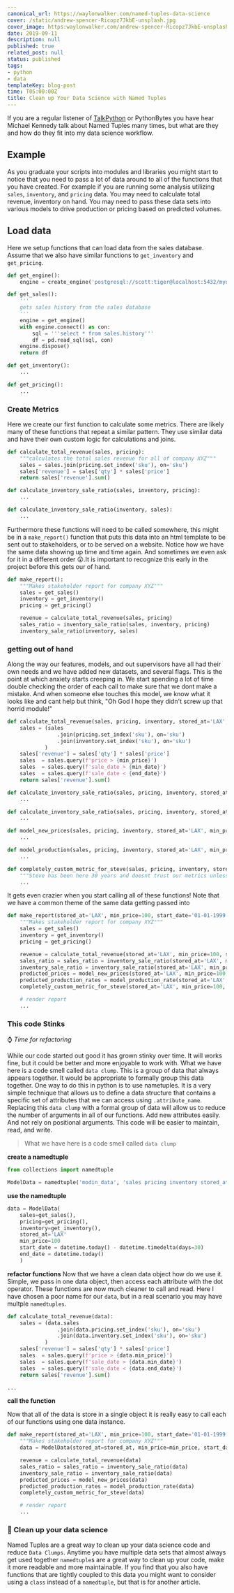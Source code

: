 ```yaml
---
canonical_url: https://waylonwalker.com/named-tuples-data-science
cover: /static/andrew-spencer-Ricopz7JkbE-unsplash.jpg
cover_image: https:waylonwalker.com/andrew-spencer-Ricopz7JkbE-unsplash.jpg
date: 2019-09-11
description: null
published: true
related_post: null
status: published
tags:
- python
- data
templateKey: blog-post
time: T05:00:00Z
title: Clean up Your Data Science with Named Tuples
---
```


If you are a regular listener of [TalkPython](https://talkpython.fm) or PythonBytes you have hear Michael Kennedy talk about Named Tuples many times, but what are they and how do they fit into my data science workflow.

## Example

As you graduate your scripts into modules and libraries you might start to notice that you need to pass a lot of data around to all of the functions that you have created. For example if you are running some analysis utilizing `sales`, `inventory`, and `pricing` data.  You may need to calculate total revenue, inventory on hand.  You may need to pass these data sets into various models to drive production or pricing based on predicted volumes.

## Load data

Here we setup functions that can load data from the sales database.  Assume that we also have similar functions to `get_inventory` and `get_pricing`.

``` python
def get_engine():
    engine = create_engine('postgresql://scott:tiger@localhost:5432/mydatabase')

def get_sales():
    '''
    gets sales history from the sales database
    '''
    engine = get_engine()
    with engine.connect() as con:
        sql = '''select * from sales.history'''
        df = pd.read_sql(sql, con)
    engine.dispose()
    return df

def get_inventory():
    ...

def get_pricing():
    ...
```

### Create Metrics

Here we create our first function to calculate some metrics.  There are likely many of these functions that repeat a similar pattern.  They use similar data and have their own custom logic for calculations and joins.

``` python
def calculate_total_revenue(sales, pricing):
    """calculates the total sales revenue for all of company XYZ"""
    sales = sales.join(pricing.set_index('sku'), on='sku')
    sales['revenue'] = sales['qty'] * sales['price']
    return sales['revenue'].sum()

def calculate_inventory_sale_ratio(sales, inventory, pricing):
    ...

def calculate_inventory_sale_ratio(inventory, sales):
    ...
```

Furthermore these functions will need to be called somewhere, this might be in a `make_report()` function that puts this data into an html template to be sent out to stakeholders, or to be served on a website. Notice how we have the same data showing up time and time again.  And sometimes we even ask for it in a different order 😲.It is important to recognize this early in the project before this gets our of hand.

```python
def make_report():
    """Makes stakeholder report for company XYZ"""
    sales = get_sales()
    inventory = get_inventory()
    pricing = get_pricing()

    revenue = calculate_total_revenue(sales, pricing)
    sales_ratio = inventory_sale_ratio(sales, inventory, pricing)
    inventory_sale_ratio(inventory, sales)
```

### getting out of hand

Along the way our features, models, and out supervisors have all had their own needs and we have added new datasets, and several flags. This is the point at which anxiety starts creeping in.  We start spending a lot of time double checking the order of each call to make sure that we dont make a mistake.  And when someone else touches this model, we know what it looks like and cant help but think, "Oh God I hope they didn't screw up that horrid module!"

``` python
def calculate_total_revenue(sales, pricing, inventory, stored_at='LAX', min_price=100, start_date='01-01-1999', end_date='01-01-3000'):
    sales = (sales
                .join(pricing.set_index('sku'), on='sku')
                .join(inventory.set_index('sku'), on='sku')
            )
    sales['revenue'] = sales['qty'] * sales['price']
    sales  = sales.query(f'price > {min_price}')
    sales  = sales.query(f'sale_date > {min_date}')
    sales  = sales.query(f'sale_date < {end_date}')
    return sales['revenue'].sum()

def calculate_inventory_sale_ratio(sales, pricing, inventory, stored_at='LAX', min_price=100, start_date='01-01-1999', end_date='01-01-3000'):
    ...

def calculate_inventory_sale_ratio(sales, pricing, inventory, stored_at='LAX', min_price=100, start_date='01-01-1999', end_date='01-01-3000'):
    ...

def model_new_prices(sales, pricing, inventory, stored_at='LAX', min_price=100, start_date='01-01-1999', end_date='01-01-3000'):
    ...

def model_production(sales, pricing, inventory, stored_at='LAX', min_price=100, start_date='01-01-1999', end_date='01-01-3000'):
    ...

def completely_custom_metric_for_steve(sales, pricing, inventory, stored_at='LAX', min_price=100, start_date='01-01-1999', end_date='01-01-3000'):
    """Steve has been here 30 years and doesnt trust our metrics unless he can validate against the old metrics"""
    ...
```

It gets even crazier when you start calling all of these functions! Note that we have a common theme of the same data getting passed into

``` python
def make_report(stored_at='LAX', min_price=100, start_date='01-01-1999', end_date='01-01-3000', is_for_steve=False):
    """Makes stakeholder report for company XYZ"""
    sales = get_sales()
    inventory = get_inventory()
    pricing = get_pricing()

    revenue = calculate_total_revenue(stored_at='LAX', min_price=100, start_date='01-01-1999', end_date='01-01-3000')
    sales_ratio = sales_ratio = inventory_sale_ratio(stored_at='LAX', min_price=100, start_date='01-01-1999', end_date='01-01-3000')
    inventory_sale_ratio = inventory_sale_ratio(stored_at='LAX', min_price=100, start_date='01-01-1999', end_date='01-01-3000')
    predicted_prices = model_new_prices(stored_at='LAX', min_price=100, start_date='01-01-1999', end_date='01-01-3000')
    predicted_production_rates = model_production_rate(stored_at='LAX', min_price=100, start_date='01-01-1999', end_date='01-01-3000')
    completely_custom_metric_for_steve(stored_at='LAX', min_price=100, start_date='01-01-1999', end_date='01-01-3000')

    # render report
    ...
```

### This code Stinks

⌚ _Time for refactoring_

While our code started out good it has grown stinky over time.  It will works fine, but it could be better and more enjoyable to work with.  What we have here is a code smell called `data clump`.  This is a group of data that always appears together.  It would be appropriate to formally group this data together.  One way to do this in python is to use nametuples.  It is a very simple technique that allows us to define a data structure that contains a specific set of attributes that we can access using `.attribute_name`.  Replacing this `data clump` with a formal group of data will allow us to reduce the number of arguments in all of our functions. Add new attributes easily. And not rely on positional arguments.  This code will be easier to maintain, read, and write.

> What we have here is a code smell called `data clump`

**create a namedtuple**

```python
from collections import namedtuple

ModelData = namedtuple('modin_data', 'sales pricing inventory stored_at min_price start_date end_date')
```

**use the namedtuple**

```python
data = ModelData(
    sales=get_sales(),
    pricing=get_pricing(),
    inventory=get_inventory(),
    stored_at='LAX'
    min_price=100
    start_date = datetime.today() - datetime.timedelta(days=30)
    end_date = datetime.today()
    )
```

**refactor functions**
Now that we have a clean data object how do we use it.  Simple, we pass in one data object, then access each attribute with the dot operator. These functions are now much cleaner to call and read.  Here I have chosen a poor name for our `data`, but in a real scenario you may have multple `namedtuples`.

``` python
def calculate_total_revenue(data):
    sales = (data.sales
                .join(data.pricing.set_index('sku'), on='sku')
                .join(data.inventory.set_index('sku'), on='sku')
            )
    sales['revenue'] = sales['qty'] * sales['price']
    sales  = sales.query(f'price > {data.min_price}')
    sales  = sales.query(f'sale_date > {data.min_date}')
    sales  = sales.query(f'sale_date < {data.end_date}')
    return sales['revenue'].sum()

...
```

**call the function**

Now that all of the data is store in a single object it is really easy to call each of our functions using one data instance.

``` python
def make_report(stored_at='LAX', min_price=100, start_date='01-01-1999', end_date='01-01-3000', is_for_steve=False):
    """Makes stakeholder report for company XYZ"""
    data = ModelData(stored_at=stored_at, min_price=min_price, start_date=start_date, end_date=end_date)

    revenue = calculate_total_revenue(data)
    sales_ratio = sales_ratio = inventory_sale_ratio(data)
    inventory_sale_ratio = inventory_sale_ratio(data)
    predicted_prices = model_new_prices(data)
    predicted_production_rates = model_production_rate(data)
    completely_custom_metric_for_steve(data)

    # render report
    ...
```

### 🧹 Clean up your data science

Named Tuples are a great way to clean up your data science code and reduce `Data Clumps`.  Anytime you have multiple data sets that almost always get used together `namedtuple`s are a great way to clean up your code, make it more readable and more maintainable.  If you find that you also have functions that are tightly coupled to this data you might want to consider using a `class` instead of a `namedtuple`, but that is for another article.
